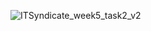 ![ITSyndicate_week5_task2_v2](https://github.com/user-attachments/assets/fec3ff6a-8102-4115-ac5f-ed7cc2693a4c)
